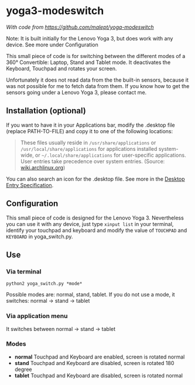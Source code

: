 # yoga3-modeswitch
*With code from <https://github.com/malept/yoga-modeswitch>*

Note: It is built initially for the Lenovo Yoga 3, but does work with any device. See more under Configuration

This small piece of code is for switching between the different modes of a 360° Convertible: Laptop, Stand and Tablet mode. It deactivates the Keyboard, Touchpad and rotates your screen.

Unfortunately it does not read data from the the built-in sensors, because it was not possible for me to fetch data from them. If you know how to get the sensors going under a Lenovo Yoga 3, please contact me.

## Installation (optional)
If you want to have it in your Applications bar, modify the .desktop file (replace PATH-TO-FILE) and copy it to one of the following locations:
> These files usually reside in `/usr/share/applications` or `/usr/local/share/applications` for applications installed system-wide, or `~/.local/share/applications` for user-specific applications. User entries take precedence over system entries. (Source: [wiki.archlinux.org](https://wiki.archlinux.org/index.php/Desktop_entries))

You can also search an icon for the .desktop file. See more in the [Desktop Entry Specification](http://standards.freedesktop.org/desktop-entry-spec/latest/).

## Configuration
This small piece of code is designed for the Lenovo Yoga 3. Nevertheless you can use it with any device, just type `xinput list` in your terminal, identify your touchpad and keyboard and modify the value of `TOUCHPAD` and `KEYBOARD` in yoga_switch.py.

## Use
### Via terminal
`python2 yoga_switch.py *mode*`

Possible modes are: normal, stand, tablet. If you do not use a mode, it switches: normal -> stand -> tablet

### Via application menu
It switches between normal -> stand -> tablet

### Modes
* **normal** Touchpad and Keyboard are enabled, screen is rotated normal
* **stand** Touchpad and Keyboard are disabled, screen is rotated 180 degree
* **tablet** Touchpad and Keyboard are disabled, screen is rotated normal
